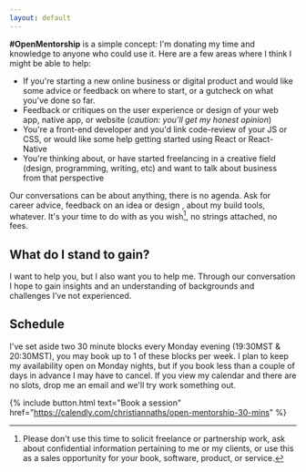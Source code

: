```yaml
---
layout: default
---
```


**#OpenMentorship** is a simple concept: I'm donating my time and knowledge to anyone who could use it. Here are a few areas where I think I might be able to help:

- If you're starting a new online business or digital product and would like some advice or feedback on where to start, or a gutcheck on what you've done so far.
- Feedback or critiques on the user experience or design of your web app, native app, or website (_caution: you'll get my honest opinion_)
- You're a front-end developer and you'd link code-review of your JS or CSS, or would like some help getting started using React or React-Native
- You're thinking about, or have started freelancing in a creative field (design, programming, writing, etc) and want to talk about business from that perspective

Our conversations can be about anything, there is no agenda. Ask for career advice, feedback on an idea or design , about my build tools, whatever. It's your time to do with as you wish[^1], no strings attached, no fees.

## What do I stand to gain?

I want to help you, but I also want you to help me. Through our conversation I hope to gain insights and an understanding of backgrounds and challenges I’ve not experienced.


## Schedule

I've set aside two 30 minute blocks every Monday evening (19:30MST & 20:30MST), you may book up to 1 of these blocks per week. I plan to keep my availability open on Monday nights, but if you book less than a couple of days in advance I may have to cancel. If you view my calendar and there are no slots, drop me an email and we'll try work something out.

{% include button.html text="Book a session" href="https://calendly.com/christiannaths/open-mentorship-30-mins" %}


[^1]: Please don't use this time to solicit freelance or partnership work, ask about confidential information pertaining to me or my clients, or use this as a sales opportunity for your book, software, product, or service.
